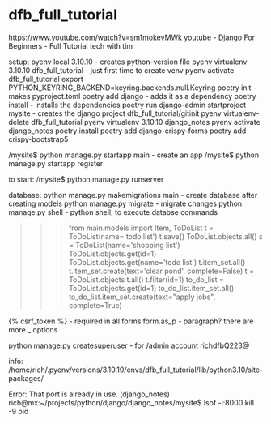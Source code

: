 # dfb_full_tutorial
https://www.youtube.com/watch?v=sm1mokevMWk
youtube - Django For Beginners - Full Tutorial tech with tim

setup:
pyenv local 3.10.10 - creates python-version file
pyenv virtualenv 3.10.10 dfb_full_tutorial - just first time to create venv
pyenv activate dfb_full_tutorial
export PYTHON_KEYRING_BACKEND=keyring.backends.null.Keyring
poetry init - makes pyproject.toml
poetry add django - adds it as a dependency
poetry install - installs the dependencies
poetry run django-admin startproject mysite - creates the django project
dfb_full_tutorial/gitinit
pyenv virtualenv-delete dfb_full_tutorial
pyenv virtualenv 3.10.10 django_notes
pyenv activate django_notes
poetry install
poetry add django-crispy-forms
poetry add crispy-bootstrap5


/mysite$ python manage.py startapp main - create an app
/mysite$ python manage.py startapp register

to start:
/mysite$ python manage.py runserver

database:
python manage.py makemigrations main - create database after creating models
python manage.py migrate - migrate changes
python manage.py shell - python shell, to execute databse commands
>>> from main.models import Item, ToDoList
>>> t = ToDoList(name='todo list')
>>> t.save()
>>> ToDoList.objects.all()
>>> s = ToDoList(name='shopping list')
>>> ToDoList.objects.get(id=1)
>>> ToDoList.objects.get(name='todo list')
>>> t.item_set.all()
>>> t.item_set.create(text='clear pond', complete=False)
>>> t = ToDoList.objects
>>> t.all()
>>> t.filter(id=1)
>>> to_do_list = ToDoList.objects.get(id=1)
>>> to_do_list.item_set.all()
>>> to_do_list.item_set.create(text="apply jobs", complete=True)

{% csrf_token %} - required in all forms
form.as_p - paragraph? there are more _ options

python manage.py createsuperuser - for /admin account richdfbQ223@

info:
/home/rich/.pyenv/versions/3.10.10/envs/dfb_full_tutorial/lib/python3.10/site-packages/

Error: That port is already in use.
(django_notes) rich@mx:~/projects/python/django/django_notes/mysite$ lsof -i:8000
kill -9 pid

